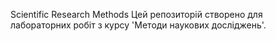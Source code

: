 Scientific Research Methods
Цей репозиторій створено для лабораторних робіт з курсу 'Методи наукових досліджень'.
